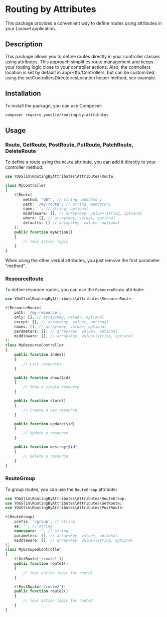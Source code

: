 # Routing by Attributes

This package provides a convenient way to define routes using attributes in your Laravel application.

## Description

This package allows you to define routes directly in your controller classes using attributes. This approach simplifies route management and keeps your routing logic close to your controller actions. Also, the controllers location is set by default in app/Http/Controllers, but can be customized using the setControllersDirectoriesLocation helper method, see example.

## Installation

To install the package, you can use Composer:

```bash
composer require yooslim/routing-by-attributes
```

## Usage

### Route, GetRoute, PostRoute, PutRoute, PatchRoute, DeleteRoute

To define a route using the `Route` attribute, you can add it directly to your controller method:

```php
use YOoSlim\RoutingByAttributes\Attributes\Route;

class MyController
{
    #[Route(
        method: 'GET', // string, mandatory
        path: '/my-route', // string, mandatory
        name: '', // string, optional
        middleware: [], // array<key, value>|string, optional
        where: [], // array<key, value>, optional
        defaults: [] // array<key, value>, optional
    )]
    public function myAction()
    {
        // Your action logic
    }
}
```

When using the other verbal attributes, you just remove the first parameter "method".

### ResourceRoute

To define resource routes, you can use the `ResourceRoute` attribute:

```php
use YOoSlim\RoutingByAttributes\Attributes\ResourceRoute;

#[ResourceRoute(
    path: '/my-resource',
    only: [], // array<key, value>, optional
    except: [], // array<key, value>, optional
    names: [], // array<key, value>, optional
    parameters: [], // array<key, value>, optional
    middleware: [], // array<key, value>|string, optional
)]
class MyResourceController
{
    public function index()
    {
        // List resources
    }

    public function show($id)
    {
        // Show a single resource
    }

    public function store()
    {
        // Create a new resource
    }

    public function update($id)
    {
        // Update a resource
    }

    public function destroy($id)
    {
        // Delete a resource
    }
}
```

### RouteGroup

To group routes, you can use the `RouteGroup` attribute:

```php
use YOoSlim\RoutingByAttributes\Attributes\RouteGroup;
use YOoSlim\RoutingByAttributes\Attributes\GetRoute;
use YOoSlim\RoutingByAttributes\Attributes\PostRoute;

#[RouteGroup(
    prefix: '/group', // string
    as: '', // string
    namespace: '', // string
    parameters: [], // array<key, value>, optional
    middleware: [], // array<key, value>|string, optional
)]
class MyGroupedController
{
    #[GetRoute('/route1')]
    public function route1()
    {
        // Your action logic for route1
    }

    #[PostRoute('/route2')]
    public function route2()
    {
        // Your action logic for route2
    }
}
```
